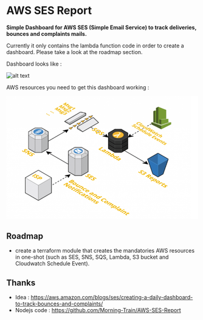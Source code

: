 # AWS SES Report

**Simple Dashboard for AWS SES (Simple Email Service) to track deliveries, bounces and complaints mails.**

Currently it only contains the lambda function code in order to create a dashboard. Please take a look at the roadmap section.

Dashboard looks like :

![alt text](ses-report.jpg)

AWS resources you need to get this dashboard working :

![alt text](ses-infra.png)

## Roadmap

- create a terraform module that creates the mandatories AWS resources in one-shot (such as SES, SNS, SQS, Lambda, S3 bucket and Cloudwatch Schedule Event).

## Thanks

- Idea : https://aws.amazon.com/blogs/ses/creating-a-daily-dashboard-to-track-bounces-and-complaints/
- Nodejs code : https://github.com/Morning-Train/AWS-SES-Report

